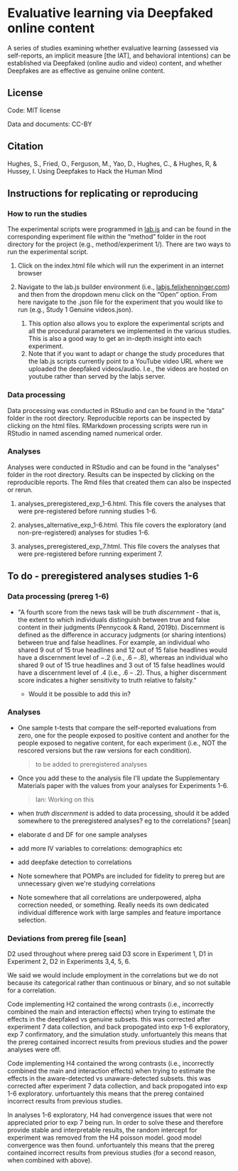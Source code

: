 # Evaluative learning via Deepfaked online content

A series of studies examining whether evaluative learning (assessed via self-reports, an implicit measure [the IAT], and behavioral intentions) can be established via Deepfaked (online audio and video) content, and whether Deepfakes are as effective as genuine online content.

## License

Code: MIT license

Data and documents: CC-BY
## Citation

Hughes, S., Fried, O., Ferguson, M., Yao, D., Hughes, C., & Hughes, R, & Hussey, I. Using Deepfakes to Hack the Human Mind    

## Instructions for replicating or reproducing

### How to run the studies

The experimental scripts were programmed in [lab.js](https://lab.js.org/) and can be found in the corresponding experiment file within the “method” folder in the root directory for the project (e.g., method/experiment 1/). There are two ways to run the experimental script.

1.  Click on the index.html file which will run the experiment in an internet browser

2. Navigate to the lab.js builder environment (i.e., [labjs.felixhenninger.com](https://labjs.felixhenninger.com/)) and then from the dropdown menu click on the “Open” option. From here navigate to the .json file for the experiment that you would like to run (e.g., Study 1 Genuine videos.json).
   1. This option also allows you to explore the experimental scripts and all the procedural parameters we implemented in the various studies. This is also a good way to get an in-depth insight into each experiment.
   2. Note that if you want to adapt or change the study procedures that the lab.js scripts currently point to a YouTube video URL where we uploaded the deepfaked videos/audio. I.e., the videos are hosted on youtube rather than served by the labjs server.

### Data processing

Data processing was conducted in RStudio and can be found in the “data” folder in the root directory. Reproducible reports can be inspected by clicking on the html files. RMarkdown processing scripts were run in RStudio in named ascending named numerical order.

### Analyses

Analyses were conducted in RStudio and can be found in the “analyses” folder in the root directory. Results can be inspected by clicking on the reproducible reports. The Rmd files that created them can also be inspected or rerun.

1. analyses_preregistered_exp_1-6.html. This file covers the analyses that were pre-registered before running studies 1-6.

2. analyses_alternative_exp_1-6.html. This file covers the exploratory (and non-pre-registered) analyses for studies 1-6.

3. analyses_preregistered_exp_7.html. This file covers the analyses that were pre-registered before running experiment 7.



## To do - preregistered analyses studies 1-6

### Data processing (prereg 1-6)

- "A fourth score from the news task will be *truth discernment* - that is, the extent to which individuals distinguish between true and false content in their judgments (Pennycook & Rand, 2019b). Discernment is defined as the difference in accuracy judgments (or sharing intentions) between true and false headlines. For example, an individual who shared 9 out of 15 true headlines and 12 out of 15 false headlines would have a discernment level of −.2 (i.e., .6 – .8), whereas an individual who shared 9 out of 15 true headlines and 3 out of 15 false headlines would have a discernment level of .4 (i.e., .6 – .2). Thus, a higher discernment score indicates a higher sensitivity to truth relative to falsity."  

  	- Would it be possible to add this in?

### Analyses

- One sample t-tests that compare the self-reported evaluations from zero, one for the people exposed to positive content and another for the people exposed to negative content, for each experiment (i.e., NOT the rescored versions but the raw versions for each condition).

  > to be added to preregistered analyses
  
- Once you add these to the analysis file I'll update the Supplementary Materials paper with the values from your analyses for Experiments 1-6.  

  > Ian: Working on this

- when *truth discernment* is added to data processing, should it be added somewhere to the preregistered analyses? eg to the correlations? [sean]

- elaborate d and DF for one sample analyses 
- add more IV variables to correlations: demographics etc
- add deepfake detection to correlations
- Note somewhere that POMPs are included for fidelity to prereg but are unnecessary given we're studying correlations
- Note somewhere that all correlations are underpowered, alpha correction needed, or something. Really needs its own dedicated individual difference work with large samples and feature importance selection.

### Deviations from prereg file [sean]

D2 used throughout where prereg said D3 score in Experiment 1, D1 in Experiment 2,  D2 in Experiments 3,4, 5, 6.

We said we would include employment in the correlations but we do not because its categorical rather than continuous or binary, and so not suitable for a correlation. 

Code implementing H2 contained the wrong contrasts (i.e., incorrectly combined the main and interaction effects) when trying to estimate the effects in the deepfaked vs genuine subsets. this was corrected after experiment 7 data collection, and back propogated into exp 1-6 exploratory, exp 7 confirmatory, and the simulation study. unfortuantely this means that the prereg contained incorrect results from previous studies and the power analyses were off.

Code implementing H4 contained the wrong contrasts (i.e., incorrectly combined the main and interaction effects) when trying to estimate the effects in the aware-detected vs unaware-detected subsets. this was corrected after experiment 7 data collection, and back propogated into exp 1-6 exploratory. unfortuantely this means that the prereg contained incorrect results from previous studies.

In analyses 1-6 exploratory, H4 had convergence issues that were not appreciated prior to exp 7 being run. In order to solve these and therefore provide stable and interpretable results, the random intercept for experiment was removed from the H4 poisson model. good model convergence was then found. unfortuantely this means that the prereg contained incorrect results from previous studies (for a second reason, when combined with above).

